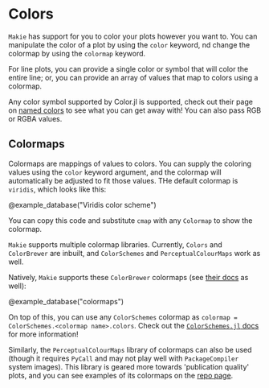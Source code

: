 # Colors

`Makie` has support for you to color your plots however you want to.
You can manipulate the color of a plot by using the `color` keyword,
nd change the colormap by using the `colormap` keyword.

For line plots, you can provide a single color or symbol that will color the entire line;
or, you can provide an array of values that map to colors using a colormap.

Any color symbol supported by Color.jl is supported, check out their page on [named colors](http://juliagraphics.github.io/Colors.jl/latest/namedcolors.html) to see what you can get away with!  You can also pass RGB or RGBA values.

## Colormaps

Colormaps are mappings of values to colors.  You can supply the coloring values using the `color` keyword argument, and the colormap will automatically be adjusted to fit those values.  THe default colormap is `viridis`, which looks like this:

@example_database("Viridis color scheme")

You can copy this code and substitute `cmap` with any `Colormap` to show the colormap.

`Makie` supports multiple colormap libraries.  Currently, `Colors` and `ColorBrewer` are inbuilt, and `ColorSchemes` and `PerceptualColourMaps` work as well.

Natively, `Makie` supports these `ColorBrewer` colormaps (see [their docs](https://github.com/timothyrenner/ColorBrewer.jl) as well):

@example_database("colormaps")

On top of this, you can use any `ColorSchemes` colormap as `colormap = ColorSchemes.<colormap name>.colors`.  Check out the [`ColorSchemes.jl` docs](https://juliagraphics.github.io/ColorSchemes.jl/stable/index.html) for more information!

Similarly, the `PerceptualColourMaps` library of colormaps can also be used (though it requires `PyCall` and may not play well with `PackageCompiler` system images).  This library is geared more towards 'publication quality' plots, and you can see examples of its colormaps on the [repo page](https://github.com/peterkovesi/PerceptualColourMaps.jl).
